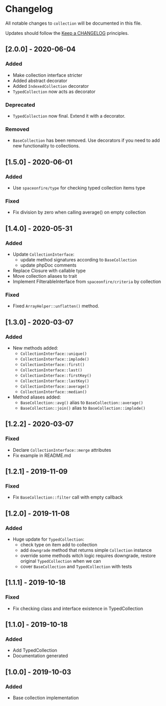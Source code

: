 # Changelog

All notable changes to `collection` will be documented in this file.

Updates should follow the [Keep a CHANGELOG](http://keepachangelog.com/) principles.

<!--
## [X.Y.Z] - YYYY-MM-DD
### Added
- Nothing

### Deprecated
- Nothing

### Fixed
- Nothing

### Removed
- Nothing

### Security
- Nothing
-->

## [2.0.0] - 2020-06-04
### Added
- Make collection interface stricter
- Added abstract decorator
- Added `IndexedCollection` decorator
- `TypedCollection` now acts as decorator

### Deprecated
- `TypedCollection` now final. Extend it with a decorator.

### Removed
- `BaseCollection` has been removed. Use decorators if you need to add new functionality to collections.

## [1.5.0] - 2020-06-01
### Added
- Use `spaceonfire/type` for checking typed collection items type

### Fixed
- Fix division by zero when calling average() on empty collection

## [1.4.0] - 2020-05-31
### Added
- Update `CollectionInterface`:
    - update method signatures according to `BaseCollection`
    - update phpDoc comments
- Replace Closure with callable type
- Move collection aliases to trait
- Implement FilterableInterface from `spaceonfire/criteria` by collection

### Fixed
- Fixed `ArrayHelper::unflatten()` method.

## [1.3.0] - 2020-03-07
### Added
- New methods added:
    - `CollectionInterface::unique()`
    - `CollectionInterface::implode()`
    - `CollectionInterface::first()`
    - `CollectionInterface::last()`
    - `CollectionInterface::firstKey()`
    - `CollectionInterface::lastKey()`
    - `CollectionInterface::average()`
    - `CollectionInterface::median()`
- Method aliases added:
    - `BaseCollection::avg()` alias to `BaseCollection::average()`
    - `BaseCollection::join()` alias to `BaseCollection::implode()`

## [1.2.2] - 2020-03-07
### Fixed
- Declare `CollectionInterface::merge` attributes
- Fix example in README.md

## [1.2.1] - 2019-11-09
### Fixed
- Fix `BaseCollection::filter` call with empty callback

## [1.2.0] - 2019-11-08
### Added
- Huge update for `TypedCollection`:
    - check type on item add to collection
    - add `downgrade` method that returns simple `Collection` instance
    - override some methods witch logic requires downgrade, restore original `TypedCollection` when we can
    - cover `BaseCollection` and `TypedCollection` with tests

## [1.1.1] - 2019-10-18
### Fixed
- Fix checking class and interface existence in TypedCollection

## [1.1.0] - 2019-10-18
### Added
- Add TypedCollection
- Documentation generated

## [1.0.0] - 2019-10-03
### Added
- Base collection implementation
